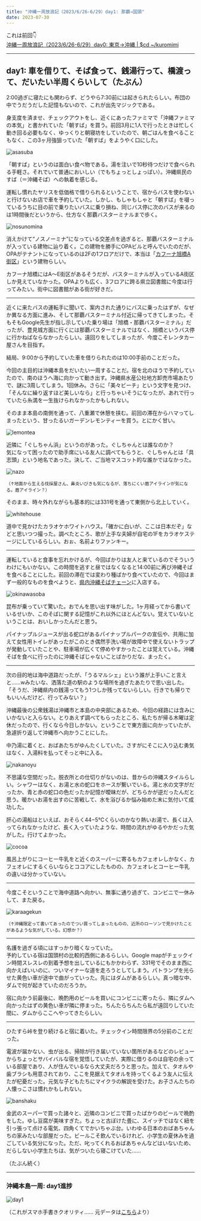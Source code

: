 ```yaml
---
title: "沖縄一周放浪記（2023/6/26-6/29）day1: 那覇→国頭"
date: 2023-07-30
---
```


これは前回👇  
[沖縄一周放浪記（2023/6/26-6/29）day0: 東京→沖縄 | $cd ~/kuromimi](https://kuromimi.moemarusan.com/okinawa-2306/)

---

## day1: 車を借りて、そば食って、銭湯行って、橋渡って、だいたい半周くらいして（たぶん）

2:00過ぎに寝たにも関わらず、どうやら7:30前には起きられたらしい。布団の中でうだうだした記憶もないので、これが出先マジックである。  

身支度を済ませ、チェックアウトをし、近くにあったファミマで「沖縄ファミマの本気」と書かれていた「朝すば」を買う。前回3月に1人で行ったときは忙しく動き回る必要もなく、ゆっくりと朝寝坊をしていたので、朝ごはんを食べることもなく、この3ヶ月強狙っていた「朝すば」をようやく口にした。  

![asasuba](asasuba.JPG)  

「朝すば」というのは面白い食べ物である。湯を注いで10秒待つだけで食べられる手軽さ。それでいて普通においしい（でもちょっとしょっぱい）。沖縄県民のすば（＝沖縄そば）への執着を感じる。  

運転し慣れたヤリスを低価格で借りられるということで、宿からバスを使わないと行けないお店で車を予約していた。しかし、もしゃもしゃと「朝すば」を啜っているうちに目の前で乗りたいバスに乗り損ね、同じバス停に次のバスが来るのは1時間後だというから、仕方なく那覇バスターミナルまで歩く。  

![nosunomina](./nosunomina.JPG)

消えかけて“ノスノーミナ”になっている交差点を過ぎると、那覇バスターミナルが入っている建物に辿り着く。この建物を勝手にOPAビルと呼んでいたのだが、OPAがテナントになっているのは2Fの1フロアだけで、本当は「[カフーナ旭橋A街区](https://www.kafuna.jp/)」という建物らしい。　　

カフーナ旭橋にはA〜E街区があるそうだが、バスターミナルが入っているA街区しか見えていなかった。OPAよりも広く、3フロアに跨る県立図書館に今度は行ってみたい。街中に図書館がある街が好きだ。  

---

近くに来たバスの運転手に聞いて、案内された通りにバスに乗ったはずが、なぜか異なる方面に進み、そして那覇バスターミナル付近に帰ってきてしまった。そもそもGoogle先生が指し示していた乗り場は「旭橋・那覇バスターミナル」だったが、豊見城方面に行くには那覇バスターミナルではなく、旭橋というバス停に行かねばならなかったらしい。遠回りをしてしまったが、今度こそレンタカー屋さんを目指す。  

結局、9:00から予約していた車を借りられたのは10:00手前のことだった。  

今回の主目的は沖縄本島をだいたい一周することだ。宿を北のほうで予約していたので、南のほうへ海に向かって動き出す。沖縄県水産公社地方卸売市場あたりで、謎に3周してしまう。1回休み。さらに「美々ビーチ」という文字を見つけ、「そんなに繰り返すほど美しいなら」と行っちゃいそうになったが、あれで行っていたら糸満を一生抜けられなかったかもしれない。  

そのまま本島の南側を通って、八重瀬で休憩を挟む。前回の滞在からハマってしまったという、甘ったるいガーデンレモンティーを買う。とにかく甘い。  

![lemontea](./garden_lemontea.jpg)

近隣に「ぐしちゃん浜」というのがあった。ぐしちゃんとは誰なのか？  
気になって困ったので助手席にいる友人に調べてもらうと、ぐしちゃんとは「具志頭」という地名であった。決して、ご当地マスコット的な誰かではなかった。  

![nazo](./nazo.JPG)

<small>（↑地面から生える伐採屋さん、鼻炎いびきも気になるが、落ちにくい眉アイラインが気になる。眉アイライン？）</small>

そのまま、時々外れながらも基本的には331号を通って東側から北上していく。  

![whitehouse](./karaoke_whitehouse.JPG)

道中で見かけたカラオケホワイトハウス。「確かに白いが、ここは日本だぞ」などと思いつつ撮った。調べたところ、歌が上手な夫婦が自宅の1Fをカラオケステージにしているらしい。おぉ、名前よりファンキー。 

---

運転していると食事を忘れかけるが、今回ばかりは友人と来ているのでそういうわけにもいかない。この時間を逃すと昼ではなくなると14:00前に再び沖縄そばを食べることにした。前回の滞在では変わり種ばかり食べていたので、今回はまず一般的なものを食べようと、[県内沖縄そばチェーン](http://www.gabusokasoba.com/)に入店する。  

![okinawasoba](./okinawasoba.JPG)

昆布が乗っていて驚いた。おでんを思い出す味がした。1ヶ月経ってから書いているせいか、このそばに関する記憶がこれ以外にほとんどない。覚えていないということは、おいしかったんだと思う。  

パイナップルジュースが出る蛇口があるパイナップルパークの宣伝や、共用に加えて女性用トイレがあったがこのとき偶然手洗い場が故障中で使えないトラップが発動していたことや、駐車場が広くて停めやすかったことは覚えている。沖縄そばを食べに行ったのに沖縄そばじゃないことばかりだな、まったく。  


---

次の目的地は海中道路だったが、「うるマルシェ」という誰が上手いこと言えと……wみたいな、洒落た道の駅のような場所を過ぎたあたりで思い出した。「そうだ、沖縄県内の銭湯ってもう1つしか残ってないらしい。行きでも帰りでもいいんだけど、行ってみない？」  

沖縄最後の公衆銭湯は沖縄市と本島の中央部にあるため、今回の経路には含みにいかないと入らない。とりあえず調べてもらったところ、私たちが帰る木曜は定休だったので、行くなら今日しかない。ということで東方面に向かっていたが、急遽折り返して沖縄市へ向かうことにした。  

中乃湯に着くと、おばあたちがゆんたくしていた。さすがにそこに入り込む勇気はなく、入湯料を払ってそっと中に入る。

![nakanoyu](./nakanoyu.JPG)

不思議な空間だった。脱衣所との仕切りがないのは、昔からの沖縄スタイルらしい。シャワーはなく、お湯と水の蛇口をホースが繋いでいる。湯と水の文字がだったか、青と赤の蛇口の色だったか記憶が曖昧だが、どちらかが逆だったんだと思う。暖かいお湯を出すのに苦戦して、水を浴びるか悩み始めた末に気付いて成功した。  

肝心の湯船はといえば、おそらく44−5℃くらいのかなり熱いお湯で、長くは入ってられなかったけど、長く入っていたような、時間の流れがゆるやかだった気がした。行けてよかった。  

![cocoa](./milkcocoa.JPG)

風呂上がりにコーヒー牛乳をと近くのスーパーに寄るもカフェオレしかなく、カフェオレにするくらいならとココアにしたものの、カフェオレとコーヒー牛乳の違いは分かっていない。  

---

今度こそということで海中道路へ向かい、無事に通り過ぎて、コンビニで一休みして、また戻る。  

![karaagekun](./karaagekun.JPG)

<small>（↑沖縄限定って書いてあったのでつい買ってしまったものの、近所のローソンで見かけたことがあるような気がしている。幻想か？）</small>

---

名護を過ぎる頃にはすっかり暗くなっていた。  
予約している宿は国頭村の比較的西側にあるらしい。Google mapがチェックイン時間スレスレの到着予想を出しているにもかかわらず、331号でそのまま西に向かえばいいのに、ついマイナーな道を走ろうとしてしまう。パトランプを光らせた黄色い車が途中で曲がっていった。先にはダムがあるらしい。真っ暗な中、ダムで何が起きていたのだろうか。  

宿に向かう前最後に、晩酌用のビールを買いにコンビニに寄ったら、隣にダムへ向かったはずの黄色い車が隣に停まった。ちんたらちんたら私が遠回りしていた間に、ダムからここへやってきたらしい。  

---

ひたすら峠を登り続けると宿に着いた。チェックイン時間限界の5分前のことだった。  

電波が届かない、虫が出る、掃除が行き届いていない箇所があるなどのレビューからちょっとサバイバルな宿を覚悟していたが、実際に借りるのは自宅の余っている部屋であり、人が住んでいるなら大丈夫だろうと思った。加えて、タオルや歯ブラシも用意されており、ここを見据えてタオルを持ってくるよう友人に伝えたが杞憂だった。元気な子どもたちにマイクラの解説を受けた。お子さんたちの人懐っこさは慣れかもしれない。  

![banshaku](./banshaku.JPG)

金武のスーパーで買った諸々と、近隣のコンビニで買ったばかりのビールで晩酌をした。ゆし豆腐が美味すぎた。ちょっと古ぼけた畳に、スイッチではなく紐を引っ張って点ける電気、四角くてでかいちゃぶ台。いわゆる日本のおばあちゃんちの家みたいな部屋だった。ビールこそ飲んでいるけれど、小学生の夏休みを過ごしている気分になった。ただ、叱ってくれるおばあちゃんなどはいないため、だらしない小学生たちは、気がついたら寝こけていた……  

（たぶん続く）

---

### 沖縄本島一周: day1進捗

![day1](./okinawa.jpg)

（これがスマホ手書きクオリティ…… 元データは[こちら](https://www.freemap.jp/itemFreeDlPage.php?b=okinawa&s=okinawa1)より）